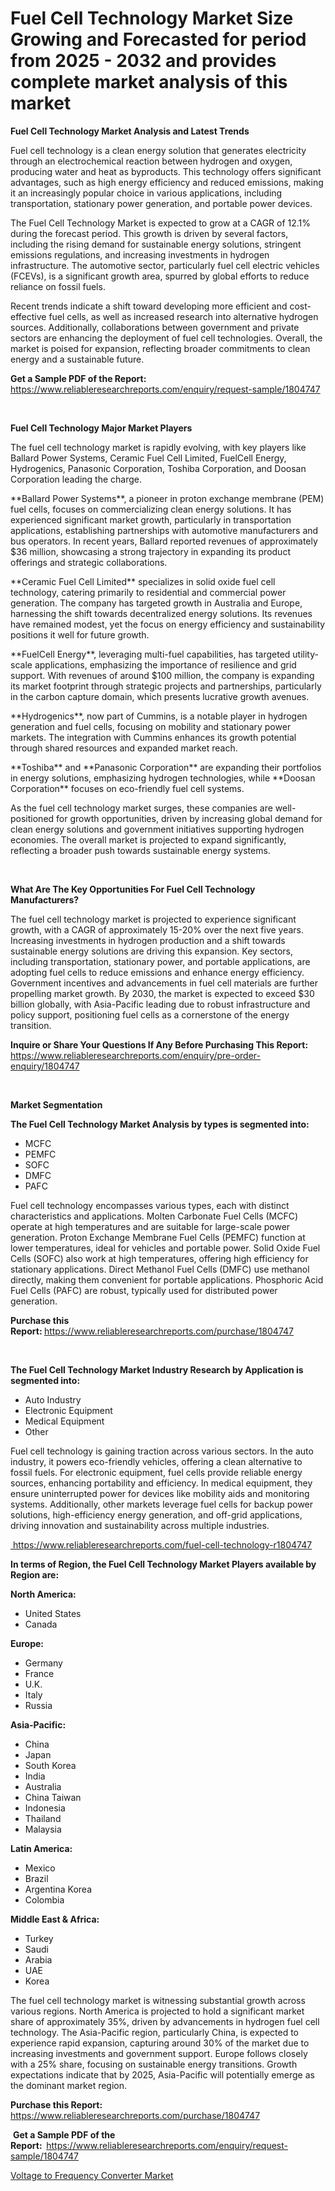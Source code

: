 <p><h1>Fuel Cell Technology Market Size Growing and Forecasted for period from 2025 - 2032 and provides complete market analysis of this market</h1></p><p><strong>Fuel Cell Technology Market Analysis and Latest Trends</strong></p>
<p><p>Fuel cell technology is a clean energy solution that generates electricity through an electrochemical reaction between hydrogen and oxygen, producing water and heat as byproducts. This technology offers significant advantages, such as high energy efficiency and reduced emissions, making it an increasingly popular choice in various applications, including transportation, stationary power generation, and portable power devices.</p><p>The Fuel Cell Technology Market is expected to grow at a CAGR of 12.1% during the forecast period. This growth is driven by several factors, including the rising demand for sustainable energy solutions, stringent emissions regulations, and increasing investments in hydrogen infrastructure. The automotive sector, particularly fuel cell electric vehicles (FCEVs), is a significant growth area, spurred by global efforts to reduce reliance on fossil fuels.</p><p>Recent trends indicate a shift toward developing more efficient and cost-effective fuel cells, as well as increased research into alternative hydrogen sources. Additionally, collaborations between government and private sectors are enhancing the deployment of fuel cell technologies. Overall, the market is poised for expansion, reflecting broader commitments to clean energy and a sustainable future.</p></p>
<p><strong>Get a Sample PDF of the Report:&nbsp;</strong> <a href="https://www.reliableresearchreports.com/enquiry/request-sample/1804747?utm_campaign=2652&utm_medium=2&utm_source=Github&utm_content=ia&utm_term=07042025&utm_id=fuel-cell-technology">https://www.reliableresearchreports.com/enquiry/request-sample/1804747</a></p>
<p>&nbsp;</p>
<p><strong>Fuel Cell Technology Major Market Players</strong></p>
<p><p>The fuel cell technology market is rapidly evolving, with key players like Ballard Power Systems, Ceramic Fuel Cell Limited, FuelCell Energy, Hydrogenics, Panasonic Corporation, Toshiba Corporation, and Doosan Corporation leading the charge. </p><p>**Ballard Power Systems**, a pioneer in proton exchange membrane (PEM) fuel cells, focuses on commercializing clean energy solutions. It has experienced significant market growth, particularly in transportation applications, establishing partnerships with automotive manufacturers and bus operators. In recent years, Ballard reported revenues of approximately $36 million, showcasing a strong trajectory in expanding its product offerings and strategic collaborations.</p><p>**Ceramic Fuel Cell Limited** specializes in solid oxide fuel cell technology, catering primarily to residential and commercial power generation. The company has targeted growth in Australia and Europe, harnessing the shift towards decentralized energy solutions. Its revenues have remained modest, yet the focus on energy efficiency and sustainability positions it well for future growth.</p><p>**FuelCell Energy**, leveraging multi-fuel capabilities, has targeted utility-scale applications, emphasizing the importance of resilience and grid support. With revenues of around $100 million, the company is expanding its market footprint through strategic projects and partnerships, particularly in the carbon capture domain, which presents lucrative growth avenues.</p><p>**Hydrogenics**, now part of Cummins, is a notable player in hydrogen generation and fuel cells, focusing on mobility and stationary power markets. The integration with Cummins enhances its growth potential through shared resources and expanded market reach.</p><p>**Toshiba** and **Panasonic Corporation** are expanding their portfolios in energy solutions, emphasizing hydrogen technologies, while **Doosan Corporation** focuses on eco-friendly fuel cell systems.</p><p>As the fuel cell technology market surges, these companies are well-positioned for growth opportunities, driven by increasing global demand for clean energy solutions and government initiatives supporting hydrogen economies. The overall market is projected to expand significantly, reflecting a broader push towards sustainable energy systems.</p></p>
<p>&nbsp;</p>
<p><strong>What Are The Key Opportunities For Fuel Cell Technology Manufacturers?</strong></p>
<p><p>The fuel cell technology market is projected to experience significant growth, with a CAGR of approximately 15-20% over the next five years. Increasing investments in hydrogen production and a shift towards sustainable energy solutions are driving this expansion. Key sectors, including transportation, stationary power, and portable applications, are adopting fuel cells to reduce emissions and enhance energy efficiency. Government incentives and advancements in fuel cell materials are further propelling market growth. By 2030, the market is expected to exceed $30 billion globally, with Asia-Pacific leading due to robust infrastructure and policy support, positioning fuel cells as a cornerstone of the energy transition.</p></p>
<p><strong>Inquire or Share Your Questions If Any Before Purchasing This Report:</strong> <a href="https://www.reliableresearchreports.com/enquiry/pre-order-enquiry/1804747?utm_campaign=2652&utm_medium=2&utm_source=Github&utm_content=ia&utm_term=07042025&utm_id=fuel-cell-technology">https://www.reliableresearchreports.com/enquiry/pre-order-enquiry/1804747</a></p>
<p>&nbsp;</p>
<p><strong>Market Segmentation</strong></p>
<p><strong>The Fuel Cell Technology Market Analysis by types is segmented into:</strong></p>
<p><ul><li>MCFC</li><li>PEMFC</li><li>SOFC</li><li>DMFC</li><li>PAFC</li></ul></p>
<p><p>Fuel cell technology encompasses various types, each with distinct characteristics and applications. Molten Carbonate Fuel Cells (MCFC) operate at high temperatures and are suitable for large-scale power generation. Proton Exchange Membrane Fuel Cells (PEMFC) function at lower temperatures, ideal for vehicles and portable power. Solid Oxide Fuel Cells (SOFC) also work at high temperatures, offering high efficiency for stationary applications. Direct Methanol Fuel Cells (DMFC) use methanol directly, making them convenient for portable applications. Phosphoric Acid Fuel Cells (PAFC) are robust, typically used for distributed power generation.</p></p>
<p><strong>Purchase this Report:&nbsp;</strong><a href="https://www.reliableresearchreports.com/purchase/1804747?utm_campaign=2652&utm_medium=2&utm_source=Github&utm_content=ia&utm_term=07042025&utm_id=fuel-cell-technology">https://www.reliableresearchreports.com/purchase/1804747</a></p>
<p>&nbsp;</p>
<p><strong>The Fuel Cell Technology Market Industry Research by Application is segmented into:</strong></p>
<p><ul><li>Auto Industry</li><li>Electronic Equipment</li><li>Medical Equipment</li><li>Other</li></ul></p>
<p><p>Fuel cell technology is gaining traction across various sectors. In the auto industry, it powers eco-friendly vehicles, offering a clean alternative to fossil fuels. For electronic equipment, fuel cells provide reliable energy sources, enhancing portability and efficiency. In medical equipment, they ensure uninterrupted power for devices like mobility aids and monitoring systems. Additionally, other markets leverage fuel cells for backup power solutions, high-efficiency energy generation, and off-grid applications, driving innovation and sustainability across multiple industries.</p></p>
<p><a href="https://www.reliableresearchreports.com/fuel-cell-technology-r1804747?utm_campaign=2652&utm_medium=2&utm_source=Github&utm_content=ia&utm_term=07042025&utm_id=fuel-cell-technology">&nbsp;https://www.reliableresearchreports.com/fuel-cell-technology-r1804747</a></p>
<p><strong>In terms of Region, the Fuel Cell Technology Market Players available by Region are:</strong></p>
<p>
    <p> <strong> North America: </strong>
        <ul>
            <li>United States</li>
            <li>Canada</li>
        </ul>
        </p> 
    <p> <strong> Europe: </strong>
        <ul>
            <li>Germany</li>
            <li>France</li>
            <li>U.K.</li>
            <li>Italy</li>
            <li>Russia</li>
        </ul>
        </p> 
    <p> <strong> Asia-Pacific: </strong>
        <ul>
            <li>China</li>
            <li>Japan</li>
            <li>South Korea</li>
            <li>India</li>
            <li>Australia</li>
            <li>China Taiwan</li>
            <li>Indonesia</li>
            <li>Thailand</li>
            <li>Malaysia</li>
        </ul>
        </p> 
    <p> <strong> Latin America: </strong>
        <ul>
            <li>Mexico</li>
            <li>Brazil</li>
            <li>Argentina Korea</li>
            <li>Colombia</li>
        </ul>
        </p> 
    <p> <strong> Middle East & Africa: </strong>
        <ul>
            <li>Turkey</li>
            <li>Saudi</li>
            <li>Arabia</li>
            <li>UAE</li>
            <li>Korea</li>
        </ul>
    </p>
    </p>
<p><p>The fuel cell technology market is witnessing substantial growth across various regions. North America is projected to hold a significant market share of approximately 35%, driven by advancements in hydrogen fuel cell technology. The Asia-Pacific region, particularly China, is expected to experience rapid expansion, capturing around 30% of the market due to increasing investments and government support. Europe follows closely with a 25% share, focusing on sustainable energy transitions. Growth expectations indicate that by 2025, Asia-Pacific will potentially emerge as the dominant market region.</p></p>
<p><strong>Purchase this Report: </strong><a href="https://www.reliableresearchreports.com/purchase/1804747?utm_campaign=2652&utm_medium=2&utm_source=Github&utm_content=ia&utm_term=07042025&utm_id=fuel-cell-technology">https://www.reliableresearchreports.com/purchase/1804747</a></p>
<p>&nbsp;<strong>Get a Sample PDF of the Report:&nbsp;&nbsp;</strong><a href="https://www.reliableresearchreports.com/enquiry/request-sample/1804747?utm_campaign=2652&utm_medium=2&utm_source=Github&utm_content=ia&utm_term=07042025&utm_id=fuel-cell-technology">https://www.reliableresearchreports.com/enquiry/request-sample/1804747</a></p>
<p><strong></strong></p>
<p><p><a href="https://github.com/oliveroste6/Market-Research-Report-List-1/blob/main/voltage-to-frequency-converter-market.md?utm_campaign=2652&utm_medium=2&utm_source=Github&utm_content=ia&utm_term=07042025&utm_id=fuel-cell-technology">Voltage to Frequency Converter Market</a></p></p>